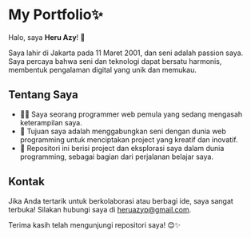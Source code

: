 # My Portfolio✨

Halo, saya **Heru Azy**! 👋

Saya lahir di Jakarta pada 11 Maret 2001, dan seni adalah passion saya. Saya percaya bahwa seni dan teknologi dapat bersatu harmonis, membentuk pengalaman digital yang unik dan memukau.

## Tentang Saya
- 👨‍💻 Saya seorang programmer web pemula yang sedang mengasah keterampilan saya.
- 🌱 Tujuan saya adalah menggabungkan seni dengan dunia web programming untuk menciptakan project yang kreatif dan inovatif.
- 🚀 Repositori ini berisi project dan eksplorasi saya dalam dunia programming, sebagai bagian dari perjalanan belajar saya.

## Kontak
Jika Anda tertarik untuk berkolaborasi atau berbagi ide, saya sangat terbuka! Silakan hubungi saya di [heruazyp@gmail.com](mailto:heruazyp@gmail.com).

Terima kasih telah mengunjungi repositori saya! 😊✨
